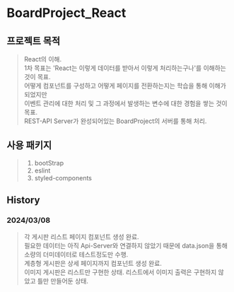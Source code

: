 # BoardProject_React

## 프로젝트 목적
> React의 이해.   
> 1차 목표는 'React는 이렇게 데이터를 받아서 이렇게 처리하는구나'를 이해하는 것이 목표.   
> 어떻게 컴포넌트를 구성하고 어떻게 페이지를 전환하는지는 학습을 통해 이해가 되었지만   
> 이벤트 관리에 대한 처리 및 그 과정에서 발생하는 변수에 대한 경험을 쌓는 것이 목표.   
> REST-API Server가 완성되어있는 BoardProject의 서버를 통해 처리.

## 사용 패키지
> 1. bootStrap
> 2. eslint
> 3. styled-components


## History
### 2024/03/08
> 각 게시판 리스트 페이지 컴포넌트 생성 완료.   
> 필요한 데이터는 아직 Api-Server와 연결하지 않았기 때문에 data.json을 통해 소량의 더미데이터로 테스트정도만 수행.   
> 계층형 게시판은 상세 페이지까지 컴포넌트 생성 완료.   
> 이미지 게시판은 리스트만 구현한 상태. 리스트에서 이미지 출력은 구현하지 않았고 틀만 만들어둔 상태.   
